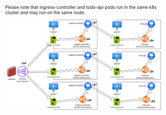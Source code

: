 Please note that ingress-controller and todo-api pods run in the same k8s cluster and may run on the same node. 

![image.png](/.attachments/image-f1de53e7-a329-468e-94da-d6f8d82b2a94.png)